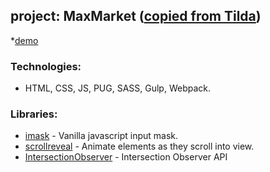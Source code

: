 ## project: MaxMarket ([copied from Tilda](https://opt-maxmarket.ru/))

*[demo](https://bgtvalex.github.io/MaxMarket/)

### Technologies:
*  HTML, CSS, JS, PUG, SASS, Gulp, Webpack.

### Libraries:
* [imask](https://imask.js.org/) - Vanilla javascript input mask.
* [scrollreveal](https://scrollrevealjs.org/) - Animate elements as they scroll into view.
* [IntersectionObserver](https://www.youtube.com/watch?v=ZYqBZmU-tA0) - Intersection Observer API